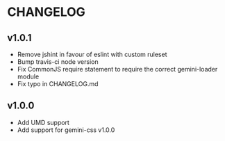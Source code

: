 # CHANGELOG

## v1.0.1

  - Remove jshint in favour of eslint with custom ruleset
  - Bump travis-ci node version
  - Fix CommonJS require statement to require the correct gemini-loader module
  - Fix typo in CHANGELOG.md

## v1.0.0

  - Add UMD support
  - Add support for gemini-css v1.0.0
